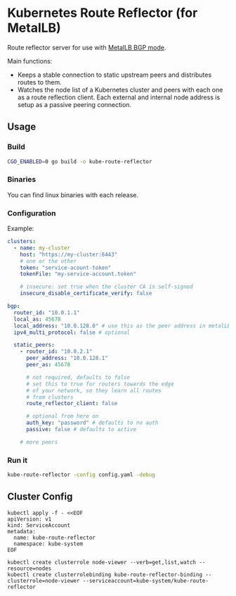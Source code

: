 # Kubernetes Route Reflector (for MetalLB)

Route reflector server for use with [MetalLB BGP mode](https://metallb.universe.tf/concepts/bgp/).

Main functions:
- Keeps a stable connection to static upstream peers and distributes routes to them.
- Watches the node list of a Kubernetes cluster and peers with each one as a route reflection client. Each external and internal node address is setup as a passive peering connection.

## Usage

### Build

```sh
CGO_ENABLED=0 go build -o kube-route-reflector
```

### Binaries

You can find linux binaries with each release.

### Configuration

Example:

```yaml
clusters:
  - name: my-cluster
    host: "https://my-cluster:6443"
    # one or the other
    token: "service-acount-token"
    tokenFile: "my-service-account.token"

    # insecure: set true when the cluster CA is self-signed
    insecure_disable_certificate_verify: false

bgp:
  router_id: "10.0.1.1"
  local_as: 45678
  local_address: "10.0.128.0" # use this as the peer address in metalLB
  ipv4_multi_protocol: false # optional

  static_peers:
    - router_id: "10.0.2.1"
      peer_address: "10.0.128.1"
      peer_as: 45678

      # not required, defaults to false
      # set this to true for routers towards the edge
      # of your network, so they learn all routes
      # from clusters
      route_reflector_client: false

      # optional from here on
      auth_key: "password" # defaults to no auth
      passive: false # defaults to active

    # more peers
```

### Run it

```sh
kube-route-reflector -config config.yaml -debug
```

## Cluster Config

```
kubectl apply -f - <<EOF
apiVersion: v1
kind: ServiceAccount
metadata:
  name: kube-route-reflector
  namespace: kube-system
EOF

kubectl create clusterrole node-viewer --verb=get,list,watch --resource=nodes
kubectl create clusterrolebinding kube-route-reflector-binding --clusterrole=node-viewer --serviceaccount=kube-system/kube-route-reflector
```
